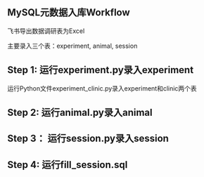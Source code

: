 
## MySQL元数据入库Workflow

飞书导出数据调研表为Excel



主要录入三个表：experiment, animal, session

## Step 1: 运行experiment.py录入experiment

运行Python文件experiment_clinic.py录入experiment和clinic两个表

## Step 2: 运行animal.py录入animal


## Step 3： 运行session.py录入session

## Step 4: 运行fill_session.sql